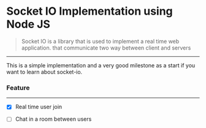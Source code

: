 # Socket IO Implementation using Node JS 

> Socket IO is a library that is used to implement
a real time web application. that communicate two way between
client and servers

--- 

This is a simple implementation and a very good milestone as a start
if you want to learn about socket-io. 

### Feature
---
- [x] Real time user join
- [ ] Chat in a room between users

